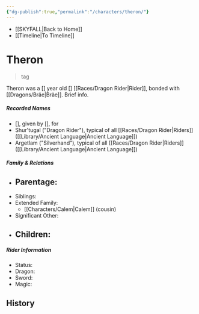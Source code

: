 ```yaml
---
{"dg-publish":true,"permalink":"/characters/theron/"}
---
```


- [[SKYFALL\|Back to Home]]
- [[Timeline\|To Timeline]]

# Theron
>tag

Theron was a [] year old [] [[Races/Dragon Rider\|Rider]], bonded with [[Dragons/Bräe\|Bräe]]. Brief info.

##### Recorded Names
- [], given by [], for 
- Shur'tugal ("Dragon Rider"), typical of all [[Races/Dragon Rider\|Riders]] ([[Library/Ancient Language\|Ancient Language]])
- Argetlam ("Silverhand"), typical of all [[Races/Dragon Rider\|Riders]] ([[Library/Ancient Language\|Ancient Language]])

##### Family & Relations
- Parentage: 
	- 
- Siblings:
- Extended Family:
	- [[Characters/Calem\|Calem]] (cousin)
- Significant Other:
- Children:
	- 

##### Rider Information
- Status:
- Dragon:
- Sword:
- Magic:

## History
